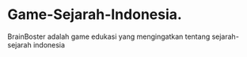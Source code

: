 # Game-Sejarah-Indonesia.
BrainBoster adalah game edukasi yang mengingatkan tentang sejarah-sejarah indonesia
